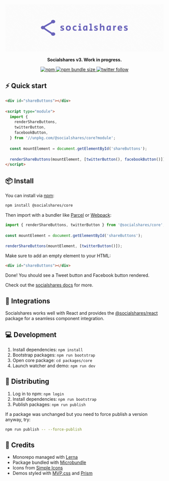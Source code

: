 <p align="center">
  <a href="https://socialshar.es/">
    <img src="./assets/readme-logo.png" alt="Socialshares" />
  </a>
</p>

<p align="center">
  <strong>Socialshares v3. Work in progress.</strong>
</p>

<p align="center">
  <a href="https://npm.im/@socialshares/core">
    <img src="https://img.shields.io/npm/v/@socialshares/core?style=for-the-badge&color=%236862BA" alt="npm" />
  </a>
  <a href="https://bundlephobia.com/result?p=@socialshares/core">
    <img src="https://img.shields.io/bundlephobia/minzip/@socialshares/core?style=for-the-badge&color=%236862BA" alt="npm bundle size" />
  </a>
  <a href="https://twitter.com/sunnysinghio">
    <img src="https://img.shields.io/twitter/follow/sunnysinghio?style=for-the-badge&color=%236862BA" alt="twitter follow" />
  </a>
</p>

## ⚡️ Quick start

```html
<div id="shareButtons"></div>

<script type="module">
  import {
    renderShareButtons,
    twitterButton,
    facebookButton,
  } from '//unpkg.com/@socialshares/core?module';

  const mountElement = document.getElementById('shareButtons');

  renderShareButtons(mountElement, [twitterButton(), facebookButton()]);
</script>
```

## 📦 Install

You can install via [npm](https://www.npmjs.com/):

```sh
npm install @socialshares/core
```

Then import with a bundler like [Parcel](https://parceljs.org/) or [Webpack](https://webpack.js.org/):

```js
import { renderShareButtons, twitterButton } from '@socialshares/core';

const mountElement = document.getElementById('shareButtons');

renderShareButtons(mountElement, [twitterButton()]);
```

Make sure to add an empty element to your HTML:

```html
<div id="shareButtons"></div>
```

Done! You should see a Tweet button and Facebook button rendered.

Check out the [socialshares docs](https://socialshar.es/) for more.

## 🔌 Integrations

Socialshares works well with React and provides the [@socialshares/react](https://npm.im/@socialshares/react) package for a seamless component integration.

## 💻 Development

1. Install dependencies: `npm install`
1. Bootstrap packages: `npm run bootstrap`
1. Open core package: `cd packages/core`
1. Launch watcher and demo: `npm run dev`

## 🚀 Distributing

1. Log in to npm: `npm login`
1. Install dependencies: `npm run bootstrap`
1. Publish packages: `npm run publish`

If a package was unchanged but you need to force publish a version anyway, try:

```sh
npm run publish -- --force-publish
```

## 👥 Credits

- Monorepo managed with [Lerna](https://lerna.js.org/)
- Package bundled with [Microbundle](https://github.com/developit/microbundle)
- Icons from [Simple Icons](https://simpleicons.org/)
- Demos styled with [MVP.css](https://andybrewer.github.io/mvp/) and [Prism](https://prismjs.com/)
